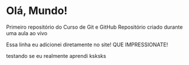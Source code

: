 # Olá, Mundo!
 Primeiro repositório do Curso de Git e GitHub
Repositório criado durante uma aula ao vivo

Essa linha eu adicionei diretamente no site! QUE IMPRESSIONATE!

testando se eu realmente aprendi ksksks
